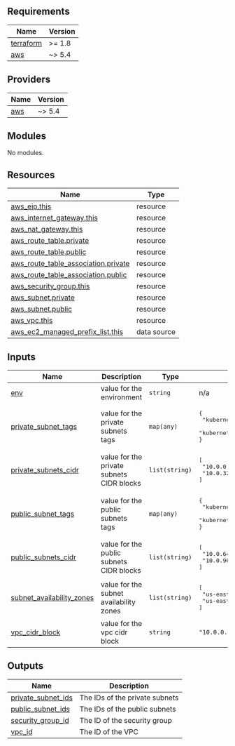 ## Requirements

| Name | Version |
|------|---------|
| <a name="requirement_terraform"></a> [terraform](#requirement\_terraform) | >= 1.8 |
| <a name="requirement_aws"></a> [aws](#requirement\_aws) | ~> 5.4 |

## Providers

| Name | Version |
|------|---------|
| <a name="provider_aws"></a> [aws](#provider\_aws) | ~> 5.4 |

## Modules

No modules.

## Resources

| Name | Type |
|------|------|
| [aws_eip.this](https://registry.terraform.io/providers/hashicorp/aws/latest/docs/resources/eip) | resource |
| [aws_internet_gateway.this](https://registry.terraform.io/providers/hashicorp/aws/latest/docs/resources/internet_gateway) | resource |
| [aws_nat_gateway.this](https://registry.terraform.io/providers/hashicorp/aws/latest/docs/resources/nat_gateway) | resource |
| [aws_route_table.private](https://registry.terraform.io/providers/hashicorp/aws/latest/docs/resources/route_table) | resource |
| [aws_route_table.public](https://registry.terraform.io/providers/hashicorp/aws/latest/docs/resources/route_table) | resource |
| [aws_route_table_association.private](https://registry.terraform.io/providers/hashicorp/aws/latest/docs/resources/route_table_association) | resource |
| [aws_route_table_association.public](https://registry.terraform.io/providers/hashicorp/aws/latest/docs/resources/route_table_association) | resource |
| [aws_security_group.this](https://registry.terraform.io/providers/hashicorp/aws/latest/docs/resources/security_group) | resource |
| [aws_subnet.private](https://registry.terraform.io/providers/hashicorp/aws/latest/docs/resources/subnet) | resource |
| [aws_subnet.public](https://registry.terraform.io/providers/hashicorp/aws/latest/docs/resources/subnet) | resource |
| [aws_vpc.this](https://registry.terraform.io/providers/hashicorp/aws/latest/docs/resources/vpc) | resource |
| [aws_ec2_managed_prefix_list.this](https://registry.terraform.io/providers/hashicorp/aws/latest/docs/data-sources/ec2_managed_prefix_list) | data source |

## Inputs

| Name | Description | Type | Default | Required |
|------|-------------|------|---------|:--------:|
| <a name="input_env"></a> [env](#input\_env) | value for the environment | `string` | n/a | yes |
| <a name="input_private_subnet_tags"></a> [private\_subnet\_tags](#input\_private\_subnet\_tags) | value for the private subnets tags | `map(any)` | <pre>{<br>  "kubernetes.io/cluster/dev-demo": "owned",<br>  "kubernetes.io/role/internal-elb": "1"<br>}</pre> | no |
| <a name="input_private_subnets_cidr"></a> [private\_subnets\_cidr](#input\_private\_subnets\_cidr) | value for the private subnets CIDR blocks | `list(string)` | <pre>[<br>  "10.0.0.0/19",<br>  "10.0.32.0/19"<br>]</pre> | no |
| <a name="input_public_subnet_tags"></a> [public\_subnet\_tags](#input\_public\_subnet\_tags) | value for the public subnets tags | `map(any)` | <pre>{<br>  "kubernetes.io/cluster/dev-demo": "owned",<br>  "kubernetes.io/role/elb": "1"<br>}</pre> | no |
| <a name="input_public_subnets_cidr"></a> [public\_subnets\_cidr](#input\_public\_subnets\_cidr) | value for the public subnets CIDR blocks | `list(string)` | <pre>[<br>  "10.0.64.0/19",<br>  "10.0.96.0/19"<br>]</pre> | no |
| <a name="input_subnet_availability_zones"></a> [subnet\_availability\_zones](#input\_subnet\_availability\_zones) | value for the subnet availability zones | `list(string)` | <pre>[<br>  "us-east-1a",<br>  "us-east-1b"<br>]</pre> | no |
| <a name="input_vpc_cidr_block"></a> [vpc\_cidr\_block](#input\_vpc\_cidr\_block) | value for the vpc cidr block | `string` | `"10.0.0.0/16"` | no |

## Outputs

| Name | Description |
|------|-------------|
| <a name="output_private_subnet_ids"></a> [private\_subnet\_ids](#output\_private\_subnet\_ids) | The IDs of the private subnets |
| <a name="output_public_subnet_ids"></a> [public\_subnet\_ids](#output\_public\_subnet\_ids) | The IDs of the public subnets |
| <a name="output_security_group_id"></a> [security\_group\_id](#output\_security\_group\_id) | The ID of the security group |
| <a name="output_vpc_id"></a> [vpc\_id](#output\_vpc\_id) | The ID of the VPC |